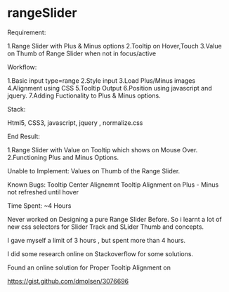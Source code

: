 # rangeSlider

Requirement: 

1.Range Slider with Plus & Minus options
2.Tooltip on Hover,Touch
3.Value on Thumb of Range Slider when not in focus/active

Workflow: 

1.Basic input type=range 
2.Style input
3.Load Plus/Minus images
4.Alignment using CSS
5.Tooltip Output
6.Position using javascript and jquery. 
7.Adding Fuctionality to Plus & Minus options.

Stack: 

Html5, CSS3, javascript, jquery , normalize.css 

End Result: 

1.Range Slider with Value on Tooltip which shows on Mouse Over. 
2.Functioning Plus and Minus Options. 

Unable to Implement: 
Values on Thumb of the Range Slider. 

Known Bugs:
Tooltip Center Alignemnt 
Tooltip Alignment on Plus - Minus not refreshed until hover

Time Spent: 
~4 Hours 

Never worked on Designing a pure Range Slider Before. So i learnt a lot of new 
css selectors for Slider Track and SLider Thumb and concepts. 

I gave myself a limit of 3 hours , but spent more than 4 hours. 

I did some research online on Stackoverflow for some solutions. 


Found an online solution for Proper Tooltip Alignment on 

https://gist.github.com/dmolsen/3076696 

